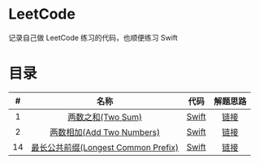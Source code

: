 # LeetCode

记录自己做 LeetCode 练习的代码，也顺便练习 Swift


# 目录
| # | 名称 | 代码 | 解题思路 |
| :-: | :-: | :-: | :-: |
| 1 | [两数之和(Two Sum)](https://leetcode-cn.com/problems/two-sum/) | [Swift](https://github.com/pepsikirk/LeetCode/blob/master/Algorithm/1.TwoSum/TwoSum.swift) | [链接](https://github.com/pepsikirk/LeetCode/tree/master/Algorithm/1.TwoSum) |
| 2 | [两数相加(Add Two Numbers)](https://leetcode-cn.com/problems/add-two-numbers/) | [Swift](https://github.com/pepsikirk/LeetCode/blob/master/Algorithm/2.AddTwoNumbers/AddTwoNumbers.swift) | [链接](https://github.com/pepsikirk/LeetCode/tree/master/Algorithm/2.AddTwoNumbers) |
| 14 | [最长公共前缀(Longest Common Prefix)](https://leetcode-cn.com/problems/longest-common-prefix/) | [Swift](https://github.com/pepsikirk/LeetCode/blob/master/Algorithm/14.LongestCommonPrefix/LongestCommonPrefix.swift) | [链接](https://github.com/pepsikirk/LeetCode/tree/master/Algorithm/14.LongestCommonPrefix) |
